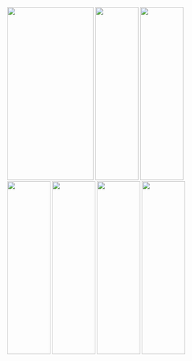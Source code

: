 <img src="https://github.com/user-attachments/assets/a72683a9-e9f7-4c38-9b11-6457efb48a36" height="400" width="200"/>
<img src="https://github.com/user-attachments/assets/9dc16f68-76cb-4c13-91ca-bda44923a958" height="400" width="100"/>
<img src="https://github.com/user-attachments/assets/0924b1be-ce5e-4f42-9e2b-1cdc4fc8a590" height="400" width="100"/>
<img src="https://github.com/user-attachments/assets/540a917b-9472-4ba1-b079-d991dda49737" height="400" width="100"/>
<img src="https://github.com/user-attachments/assets/beb02b20-ca2c-4e46-b730-e0fc798213f1" height="400" width="100"/>
<img src="https://github.com/user-attachments/assets/c1c54ead-f911-4ace-9463-8ee8390e9c34" height="400" width="100"/>
<img src="https://github.com/user-attachments/assets/d41a7d80-0118-49c3-bcf9-669868f53ff2" height="400" width="100"/>

